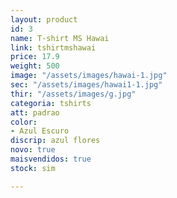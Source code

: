 ```yaml
---
layout: product
id: 3
name: T-shirt MS Hawai
link: tshirtmshawai
price: 17.9
weight: 500
image: "/assets/images/hawai-1.jpg"
sec: "/assets/images/hawai1-1.jpg"
thir: "/assets/images/g.jpg"
categoria: tshirts
att: padrao
color:
- Azul Escuro
discrip: azul flores
novo: true
maisvendidos: true
stock: sim

---
```

